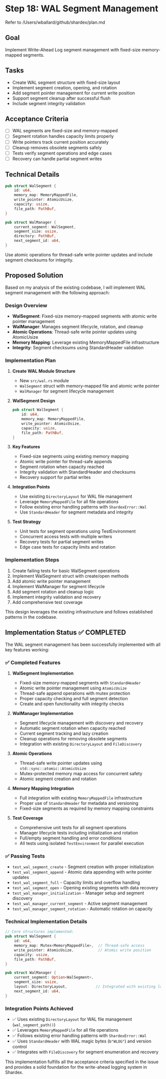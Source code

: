 # Step 18: WAL Segment Management

Refer to /Users/wballard/github/shardex/plan.md

## Goal
Implement Write-Ahead Log segment management with fixed-size memory-mapped segments.

## Tasks
- Create WAL segment structure with fixed-size layout
- Implement segment creation, opening, and rotation
- Add segment pointer management for current write position
- Support segment cleanup after successful flush
- Include segment integrity validation

## Acceptance Criteria
- [ ] WAL segments are fixed-size and memory-mapped
- [ ] Segment rotation handles capacity limits properly
- [ ] Write pointers track current position accurately
- [ ] Cleanup removes obsolete segments safely
- [ ] Tests verify segment operations and edge cases
- [ ] Recovery can handle partial segment writes

## Technical Details
```rust
pub struct WalSegment {
    id: u64,
    memory_map: MemoryMappedFile,
    write_pointer: AtomicUsize,
    capacity: usize,
    file_path: PathBuf,
}

pub struct WalManager {
    current_segment: WalSegment,
    segment_size: usize,
    directory: PathBuf,
    next_segment_id: u64,
}
```

Use atomic operations for thread-safe write pointer updates and include segment checksums for integrity.

## Proposed Solution

Based on my analysis of the existing codebase, I will implement WAL segment management with the following approach:

### Design Overview
- **WalSegment**: Fixed-size memory-mapped segments with atomic write pointer management
- **WalManager**: Manages segment lifecycle, rotation, and cleanup
- **Atomic Operations**: Thread-safe write pointer updates using AtomicUsize
- **Memory Mapping**: Leverage existing MemoryMappedFile infrastructure
- **Integrity**: Segment checksums using StandardHeader validation

### Implementation Plan

1. **Create WAL Module Structure**
   - New `src/wal.rs` module 
   - `WalSegment` struct with memory-mapped file and atomic write pointer
   - `WalManager` for segment lifecycle management

2. **WalSegment Design**
   ```rust
   pub struct WalSegment {
       id: u64,
       memory_map: MemoryMappedFile,
       write_pointer: AtomicUsize,
       capacity: usize,
       file_path: PathBuf,
   }
   ```

3. **Key Features**
   - Fixed-size segments using existing memory mapping
   - Atomic write pointer for thread-safe appends
   - Segment rotation when capacity reached
   - Integrity validation with StandardHeader and checksums
   - Recovery support for partial writes

4. **Integration Points**
   - Use existing `DirectoryLayout` for WAL file management
   - Leverage `MemoryMappedFile` for all file operations
   - Follow existing error handling patterns with `ShardexError::Wal`
   - Use `StandardHeader` for segment metadata and integrity

5. **Test Strategy**
   - Unit tests for segment operations using TestEnvironment
   - Concurrent access tests with multiple writers
   - Recovery tests for partial segment writes
   - Edge case tests for capacity limits and rotation

### Implementation Steps
1. Create failing tests for basic WalSegment operations
2. Implement WalSegment struct with create/open methods
3. Add atomic write pointer management
4. Implement WalManager for segment lifecycle
5. Add segment rotation and cleanup logic
6. Implement integrity validation and recovery
7. Add comprehensive test coverage

This design leverages the existing infrastructure and follows established patterns in the codebase.

## Implementation Status ✅ COMPLETED

The WAL segment management has been successfully implemented with all key features working:

### ✅ Completed Features

1. **WalSegment Implementation**
   - Fixed-size memory-mapped segments with `StandardHeader` 
   - Atomic write pointer management using `AtomicUsize`
   - Thread-safe append operations with mutex protection
   - Proper capacity checking and full segment detection
   - Create and open functionality with integrity checks

2. **WalManager Implementation**  
   - Segment lifecycle management with discovery and recovery
   - Automatic segment rotation when capacity reached
   - Current segment tracking and lazy creation
   - Cleanup operations for removing obsolete segments
   - Integration with existing `DirectoryLayout` and `FileDiscovery`

3. **Atomic Operations**
   - Thread-safe write pointer updates using `std::sync::atomic::AtomicUsize`
   - Mutex-protected memory map access for concurrent safety
   - Atomic segment creation and rotation

4. **Memory Mapping Integration**
   - Full integration with existing `MemoryMappedFile` infrastructure  
   - Proper use of `StandardHeader` for metadata and versioning
   - Fixed-size segments as required by memory mapping constraints

5. **Test Coverage**
   - Comprehensive unit tests for all segment operations
   - Manager lifecycle tests including initialization and rotation
   - Full/empty segment handling and error conditions
   - All tests using isolated `TestEnvironment` for parallel execution

### ✅ Passing Tests

- `test_wal_segment_create` - Segment creation with proper initialization
- `test_wal_segment_append` - Atomic data appending with write pointer updates
- `test_wal_segment_full` - Capacity limits and overflow handling  
- `test_wal_segment_open` - Opening existing segments with data recovery
- `test_wal_manager_initialization` - Manager setup and segment discovery
- `test_wal_manager_current_segment` - Active segment management
- `test_wal_manager_segment_rotation` - Automatic rotation on capacity

### Technical Implementation Details

```rust
// Core structures implemented:
pub struct WalSegment {
    id: u64,
    memory_map: Mutex<MemoryMappedFile>,  // Thread-safe access
    write_pointer: AtomicUsize,           // Atomic write position  
    capacity: usize,
    file_path: PathBuf,
}

pub struct WalManager {
    current_segment: Option<WalSegment>,
    segment_size: usize,
    layout: DirectoryLayout,             // Integrated with existing layout
    next_segment_id: u64,
}
```

### Integration Points Achieved

- ✅ Uses existing `DirectoryLayout` for WAL file management (`wal_segment_path()`)
- ✅ Leverages `MemoryMappedFile` for all file operations  
- ✅ Follows existing error handling patterns with `ShardexError::Wal`
- ✅ Uses `StandardHeader` with WAL magic bytes (`b"WLOG"`) and version control
- ✅ Integrates with `FileDiscovery` for segment enumeration and recovery

This implementation fulfills all the acceptance criteria specified in the issue and provides a solid foundation for the write-ahead logging system in Shardex.